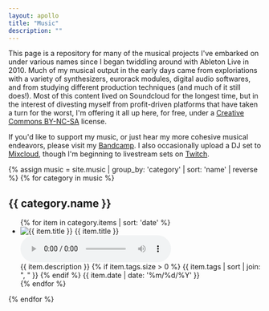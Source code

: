 ```yaml
---
layout: apollo
title: "Music"
description: ""
---
```


This page is a repository for many of the musical projects I've embarked on under various names since I began twiddling around with Ableton Live in 2010. Much of my musical output in the early days came from exploriations with a variety of synthesizers, eurorack modules, digital audio softwares, and from studying different production techniques (and much of it still does!). Most of this content lived on Soundcloud for the longest time, but in the interest of divesting myself from profit-driven platforms that have taken a turn for the worst, I'm offering it all up here, for free, under a [Creative Commons BY-NC-SA](https://creativecommons.org/licenses/by-nc-sa/4.0/) license.

If you'd like to support my music, or just hear my more cohesive musical endeavors, please visit my [Bandcamp](https://khybersound.bandcamp.com/). I also occasionally upload a DJ set to [Mixcloud](https://www.mixcloud.com/khybersound/), though I'm beginning to livestream sets on [Twitch](https://www.twitch.tv/khybersound).

{% assign music = site.music | group_by: 'category' | sort: 'name' | reverse %}
{% for category in music %}
<h2>{{ category.name }}</h2>
<ul class="posts">
{% for item in category.items | sort: 'date' %}
<li class="music">
    <img src="{{ item.image }}" alt="{{ item.title }}" />
    <span class="name">{{ item.title }}</span>
    <audio controls src="{{ item.audio }}"> Your browser does not support the <code>audio</code> element.</audio>
    <div class="track-info">
        <span class="notes">{{ item.description }}</span>
        {% if item.tags.size > 0 %}
            <span class="tags">{{ item.tags | sort | join: ", " }}</span>
        {% endif %}
        <span class="date">{{ item.date | date: '%m/%d/%Y' }}</span>
    </div>
</li>
{% endfor %}
</ul>
{% endfor %}
